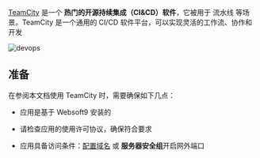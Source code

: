[TeamCity](https://www.jetbrains.com.cn/en-us/teamcity/) 是一个 **热门的开源持续集成（CI&CD）软件**，它被用于 流水线  等场景。TeamCity 是一个通用的 CI/CD 软件平台，可以实现灵活的工作流、协作和开发


![devops](https://libs.websoft9.com/Websoft9/DocsPicture/zh/teamcity/teamcity-gui-websoft9.webp)


## 准备

在参阅本文档使用 TeamCity 时，需要确保如下几点：

- 应用是基于 Websoft9 安装的

- 请检查应用的使用许可协议，确保符合要求

- 应用具备访问条件：[配置域名](./guide/appsetdomain) 或 **服务器安全组**开启网外端口